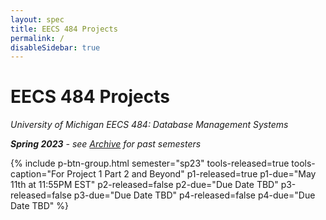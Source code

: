 ```yaml
---
layout: spec
title: EECS 484 Projects
permalink: /
disableSidebar: true
---
```


# EECS 484 Projects

_University of Michigan EECS 484: Database Management Systems_

_**Spring 2023** - see [Archive](/archive) for past semesters_

{% include p-btn-group.html semester="sp23"
tools-released=true tools-caption="For Project 1 Part 2 and Beyond" 
p1-released=true p1-due="May 11th at 11:55PM EST" 
p2-released=false p2-due="Due Date TBD"
p3-released=false p3-due="Due Date TBD"
p4-released=false p4-due="Due Date TBD" %}
